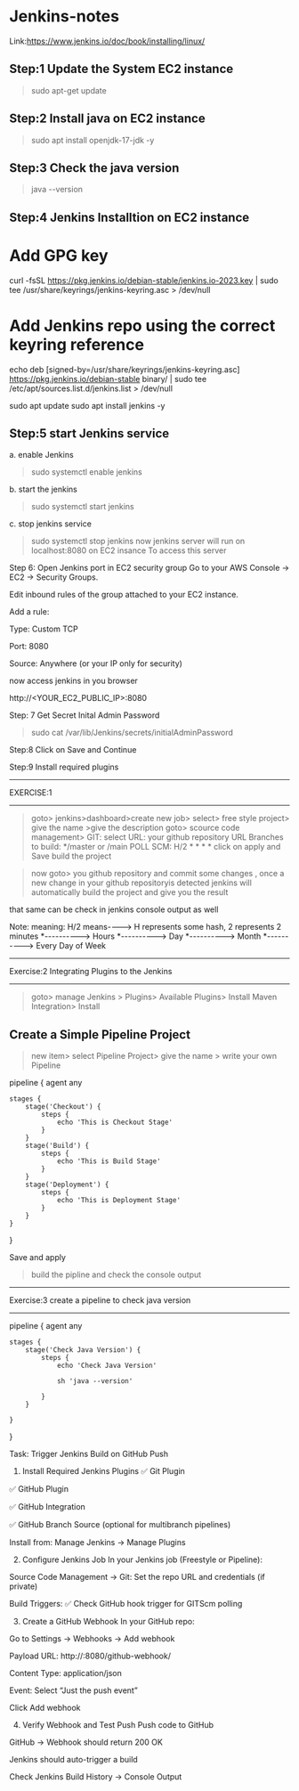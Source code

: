 # Jenkins-notes

Link:https://www.jenkins.io/doc/book/installing/linux/

Step:1 Update the System EC2 instance
------------------------------
> sudo apt-get update

Step:2 Install java on EC2 instance
------------------------------
> sudo apt install openjdk-17-jdk -y

Step:3 Check the java version
------------------------------
> java --version

Step:4 Jenkins Installtion on EC2 instance
-------------------------------
# Add GPG key
curl -fsSL https://pkg.jenkins.io/debian-stable/jenkins.io-2023.key | sudo tee /usr/share/keyrings/jenkins-keyring.asc > /dev/null

# Add Jenkins repo using the correct keyring reference
echo deb [signed-by=/usr/share/keyrings/jenkins-keyring.asc] https://pkg.jenkins.io/debian-stable binary/ | sudo tee /etc/apt/sources.list.d/jenkins.list > /dev/null

sudo apt update
sudo apt install jenkins -y

Step:5 start Jenkins service
-----------------------------------
a. enable Jenkins
> sudo systemctl enable jenkins

b. start the jenkins
> sudo systemctl start jenkins

c. stop jenkins service
> sudo systemctl stop jenkins
> now jenkins server will run on localhost:8080 on EC2 insance
> To access this server 

Step 6: Open Jenkins port in EC2 security group
Go to your AWS Console → EC2 → Security Groups.

Edit inbound rules of the group attached to your EC2 instance.

Add a rule:

Type: Custom TCP

Port: 8080

Source: Anywhere (or your IP only for security)

now access jenkins in you browser 

http://<YOUR_EC2_PUBLIC_IP>:8080


Step: 7 Get Secret Inital Admin Password
> sudo cat /var/lib/Jenkins/secrets/initialAdminPassword

Step:8 Click on Save and Continue

Step:9 Install required plugins


*******************************************************
EXERCISE:1
*******************************************************
> goto> jenkins>dashboard>create new job>
select> free style project> give the name >give the description
> goto> scource code management>
    GIT: select
    URL: your github repository URL
    Branches to build: */master or /main
    POLL SCM:
        H/2 * * * *
> click on apply and Save
> build the project


>now goto> you github repository and commit some changes , once a new change in your github repositoryis detected
jenkins will automatically build the project and give you the result

that same can be check in jenkins console output as well

Note:
 meaning: H/2 means----> H represents some hash, 2 represents 2 minutes
            *----------> Hours
            *----------> Day
            *----------> Month
            *----------> Every Day of Week
******************************************************************
Exercise:2 Integrating Plugins to the Jenkins
******************************************************************
> goto> manage Jenkins > Plugins> Available Plugins> Install Maven Integration> Install

Create a Simple Pipeline Project
------------------------------
> new item> select Pipeline Project> give the name > write your own Pipeline

pipeline {
    agent any

    stages {
        stage('Checkout') {
            steps {
                echo 'This is Checkout Stage'
            }
        }
        stage('Build') {
            steps {
                echo 'This is Build Stage'
            }
        }
        stage('Deployment') {
            steps {
                echo 'This is Deployment Stage'
            }
        }
    }
}


Save and apply
> build the pipline and check the console output

******************************************************************
Exercise:3 create a pipeline to check java version
******************************************************************
pipeline {
    agent any

    stages {
        stage('Check Java Version') {
            steps {
                echo 'Check Java Version'

                sh 'java --version'

            }
        }

    }
}

Task: Trigger Jenkins Build on GitHub Push

 1. Install Required Jenkins Plugins
✅ Git Plugin

✅ GitHub Plugin

✅ GitHub Integration

✅ GitHub Branch Source (optional for multibranch pipelines)

Install from: Manage Jenkins → Manage Plugins

 2. Configure Jenkins Job
In your Jenkins job (Freestyle or Pipeline):

Source Code Management → Git:
Set the repo URL and credentials (if private)

Build Triggers:
✅ Check GitHub hook trigger for GITScm polling

3. Create a GitHub Webhook
In your GitHub repo:

Go to Settings → Webhooks → Add webhook

Payload URL: http://<your-jenkins-ip>:8080/github-webhook/

Content Type: application/json

Event: Select “Just the push event”

Click Add webhook

4. Verify Webhook and Test Push
Push code to GitHub

GitHub → Webhook should return 200 OK

Jenkins should auto-trigger a build

Check Jenkins Build History → Console Output

